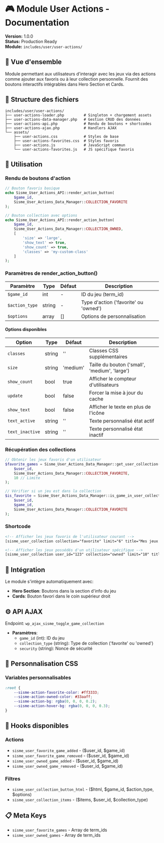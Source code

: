 # 🎮 Module User Actions - Documentation

**Version:** 1.0.0  
**Status:** Production Ready  
**Module:** `includes/user/user-actions/`

## 🎯 Vue d'ensemble

Module permettant aux utilisateurs d'interagir avec les jeux via des actions comme ajouter aux favoris ou à leur collection personnelle. Fournit des boutons interactifs intégrables dans Hero Section et Cards.

## 📁 Structure des fichiers

```
includes/user/user-actions/
├── user-actions-loader.php         # Singleton + chargement assets
├── user-actions-data-manager.php   # Gestion CRUD des données
├── user-actions-api.php            # Rendu de boutons + shortcodes
├── user-actions-ajax.php           # Handlers AJAX
└── assets/
    ├── user-actions.css            # Styles de base
    ├── user-actions-favorites.css  # Styles favoris
    ├── user-actions.js             # JavaScript commun
    └── user-actions-favorites.js   # JS spécifique favoris
```

## 🚀 Utilisation

### Rendu de boutons d'action

```php
// Bouton favoris basique
echo Sisme_User_Actions_API::render_action_button(
    $game_id, 
    Sisme_User_Actions_Data_Manager::COLLECTION_FAVORITE
);

// Bouton collection avec options
echo Sisme_User_Actions_API::render_action_button(
    $game_id,
    Sisme_User_Actions_Data_Manager::COLLECTION_OWNED,
    [
        'size' => 'large',
        'show_text' => true,
        'show_count' => true,
        'classes' => 'my-custom-class'
    ]
);
```

### Paramètres de render_action_button()

| Paramètre | Type | Défaut | Description |
|-----------|------|--------|-------------|
| `$game_id` | int | - | ID du jeu (term_id) |
| `$action_type` | string | - | Type d'action ('favorite' ou 'owned') |
| `$options` | array | [] | Options de personnalisation |

#### Options disponibles

| Option | Type | Défaut | Description |
|--------|------|--------|-------------|
| `classes` | string | '' | Classes CSS supplémentaires |
| `size` | string | 'medium' | Taille du bouton ('small', 'medium', 'large') |
| `show_count` | bool | true | Afficher le compteur d'utilisateurs |
| `update` | bool | false | Forcer la mise à jour du cache |
| `show_text` | bool | false | Afficher le texte en plus de l'icône |
| `text_active` | string | '' | Texte personnalisé état actif |
| `text_inactive` | string | '' | Texte personnalisé état inactif |

### Récupération des collections

```php
// Obtenir les jeux favoris d'un utilisateur
$favorite_games = Sisme_User_Actions_Data_Manager::get_user_collection(
    $user_id,
    Sisme_User_Actions_Data_Manager::COLLECTION_FAVORITE,
    10 // Limite
);

// Vérifier si un jeu est dans la collection
$is_favorite = Sisme_User_Actions_Data_Manager::is_game_in_user_collection(
    $user_id,
    $game_id,
    Sisme_User_Actions_Data_Manager::COLLECTION_FAVORITE
);
```

### Shortcode

```html
<!-- Afficher les jeux favoris de l'utilisateur courant -->
[sisme_user_collection collection="favorite" limit="6" title="Mes jeux favoris" columns="3"]

<!-- Afficher les jeux possédés d'un utilisateur spécifique -->
[sisme_user_collection user_id="123" collection="owned" limit="10" title="Sa collection"]
```

## 🧩 Intégration

Le module s'intègre automatiquement avec:
- **Hero Section**: Boutons dans la section d'info du jeu
- **Cards**: Bouton favori dans le coin supérieur droit

## ⚙️ API AJAX

Endpoint: `wp_ajax_sisme_toggle_game_collection`
- **Paramètres**: 
  - `game_id` (int): ID du jeu
  - `collection_type` (string): Type de collection ('favorite' ou 'owned')
  - `security` (string): Nonce de sécurité

## 🎨 Personnalisation CSS

### Variables personnalisables
```css
:root {
    --sisme-action-favorite-color: #ff3333;
    --sisme-action-owned-color: #33aaff;
    --sisme-action-bg: rgba(0, 0, 0, 0.2);
    --sisme-action-hover-bg: rgba(0, 0, 0, 0.3);
}
```

## 🔧 Hooks disponibles

### Actions
- `sisme_user_favorite_game_added` - ($user_id, $game_id)
- `sisme_user_favorite_game_removed` - ($user_id, $game_id)
- `sisme_user_owned_game_added` - ($user_id, $game_id)
- `sisme_user_owned_game_removed` - ($user_id, $game_id)

### Filtres
- `sisme_user_collection_button_html` - ($html, $game_id, $action_type, $options)
- `sisme_user_collection_items` - ($items, $user_id, $collection_type)

## 📋 Meta Keys

- `sisme_user_favorite_games` - Array de term_ids
- `sisme_user_owned_games` - Array de term_ids